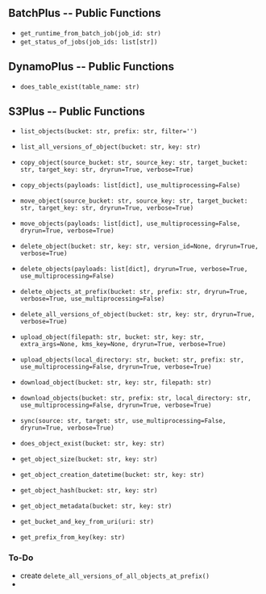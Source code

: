 ## BatchPlus -- Public Functions
- `get_runtime_from_batch_job(job_id: str)`
- `get_status_of_jobs(job_ids: list[str])`

## DynamoPlus -- Public Functions
- `does_table_exist(table_name: str)`

## S3Plus -- Public Functions
- `list_objects(bucket: str, prefix: str, filter='')`
- `list_all_versions_of_object(bucket: str, key: str)`

- `copy_object(source_bucket: str, source_key: str, target_bucket: str, target_key: str, dryrun=True, verbose=True)`
- `copy_objects(payloads: list[dict], use_multiprocessing=False)`

- `move_object(source_bucket: str, source_key: str, target_bucket: str, target_key: str, dryrun=True, verbose=True)`
- `move_objects(payloads: list[dict], use_multiprocessing=False, dryrun=True, verbose=True)`

- `delete_object(bucket: str, key: str, version_id=None, dryrun=True, verbose=True)`
- `delete_objects(payloads: list[dict], dryrun=True, verbose=True, use_multiprocessing=False)`
- `delete_objects_at_prefix(bucket: str, prefix: str, dryrun=True, verbose=True, use_multiprocessing=False)`
- `delete_all_versions_of_object(bucket: str, key: str, dryrun=True, verbose=True)`

- `upload_object(filepath: str, bucket: str, key: str, extra_args=None, kms_key=None, dryrun=True, verbose=True)`
- `upload_objects(local_directory: str, bucket: str, prefix: str, use_multiprocessing=False, dryrun=True, verbose=True)`

- `download_object(bucket: str, key: str, filepath: str)`
- `download_objects(bucket: str, prefix: str, local_directory: str, use_multiprocessing=False, dryrun=True, verbose=True)`

- `sync(source: str, target: str, use_multiprocessing=False, dryrun=True, verbose=True)`

- `does_object_exist(bucket: str, key: str)`
- `get_object_size(bucket: str, key: str)`
- `get_object_creation_datetime(bucket: str, key: str)`
- `get_object_hash(bucket: str, key: str)`
- `get_object_metadata(bucket: str, key: str)`
- `get_bucket_and_key_from_uri(uri: str)`
- `get_prefix_from_key(key: str)`

### To-Do
- create `delete_all_versions_of_all_objects_at_prefix()`
- 